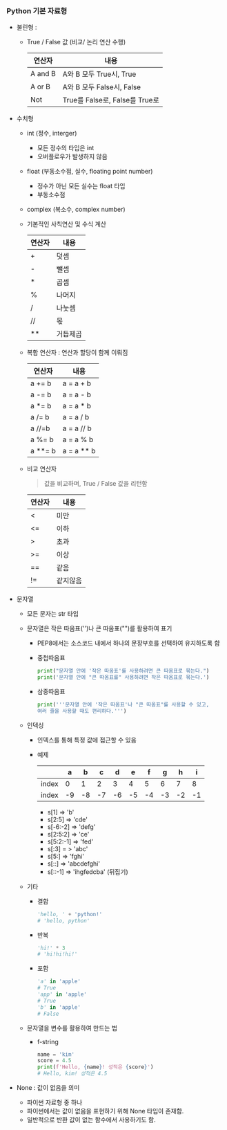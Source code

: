 ### Python 기본 자료형

- 불린형 :  

  - True / False 값 (비교/ 논리 연산 수행)

    | 연산자  | 내용                           |
    | ------- | ------------------------------ |
    | A and B | A와 B 모두 True시, True        |
    | A or B  | A와 B 모두 False시, False      |
    | Not     | True를 False로, False를 True로 |

- 수치형

  - int (정수, interger)

    - 모든 정수의 타입은 int
    - 오버플로우가 발생하지 않음

  - float (부동소수점, 실수, floating point number)

    - 정수가 아닌 모든 실수는 float 타입
    - 부동소수점

  - complex (복소수, complex number)

  - 기본적인 사칙연산 및 수식 계산

    | 연산자 | 내용     |
    | ------ | -------- |
    | +      | 덧셈     |
    | -      | 뺄셈     |
    | *      | 곱셈     |
    | %      | 나머지   |
    | /      | 나눗셈   |
    | //     | 몫       |
    | **     | 거듭제곱 |

  - 복합 연산자 : 연산과 할당이 함께 이뤄짐

    | 연산자  | 내용       |
    | ------- | ---------- |
    | a += b  | a = a + b  |
    | a -= b  | a = a - b  |
    | a *= b  | a = a * b  |
    | a /= b  | a = a / b  |
    | a //=b  | a = a // b |
    | a %= b  | a = a % b  |
    | a **= b | a = a ** b |

  - 비교 연산자

    > 값을 비교하며, True / False 값을 리턴함

    | 연산자 | 내용     |
    | ------ | -------- |
    | <      | 미만     |
    | <=     | 이하     |
    | >      | 초과     |
    | >=     | 이상     |
    | ==     | 같음     |
    | !=     | 같지않음 |

- 문자열

  - 모든 문자는 str 타입

  - 문자열은 작은 따옴표('')나 큰 따옴표("")를 활용하여 표기

    - PEP8에서는 소스코드 내에서 하나의 문장부호를 선택하여 유지하도록 함

    - 중첩따옴표

      ```python
      print("문자열 안에 '작은 따옴표'를 사용하려면 큰 따옴표로 묶는다.")
      print('문자열 안에 "큰 따옴표를" 사용하려면 작은 따옴표로 묶는다.')
      ```

    - 삼중따옴표

      ```python
      print('''문자열 안에 '작은 따옴표'나 "큰 따옴표"를 사용할 수 있고, 
      여러 줄을 사용할 때도 편리하다.''')
      ```

  - 인덱싱

    - 인덱스를 통해 특정 값에 접근할 수 있음

    - 예제

      |       | a    | b    | c    | d    | e    | f    | g    | h    | i    |
      | ----- | ---- | ---- | ---- | ---- | ---- | ---- | ---- | ---- | ---- |
      | index | 0    | 1    | 2    | 3    | 4    | 5    | 6    | 7    | 8    |
      | index | -9   | -8   | -7   | -6   | -5   | -4   | -3   | -2   | -1   |

      - s[1] => 'b'
      - s[2:5] => 'cde'
      - s[-6:-2] => 'defg'
      - s[2:5:2] => 'ce'
      - s[5:2:-1] => 'fed'
      - s[:3] = > 'abc'
      - s[5:] => 'fghi'
      - s[::] => 'abcdefghi'
      - s[::-1] => 'ihgfedcba' (뒤집기)

  - 기타

    - 결합

      ```python
      'hello, ' + 'python!'
      # 'hello, python'
      ```

    - 반복

      ```python
      'hi!' * 3
      # 'hi!hi!hi!'
      ```

    - 포함

      ```python
      'a' in 'apple'
      # True
      'app' in 'apple'
      # True
      'b' in 'apple'
      # False
      ```

  - 문자열을 변수를 활용하여 만드는 법

    - f-string

      ```python
      name = 'kim'
      score = 4.5
      print(f'Hello, {name}! 성적은 {score}')
      # Hello, kim! 성적은 4.5
      ```

      

- None : 값이 없음을 의미
  - 파이썬 자료형 중 하나
  - 파이썬에서는 값이 없음을 표현하기 위해 None 타입이 존재함.
  - 일반적으로 반환 값이 없는 함수에서 사용하기도 함.

